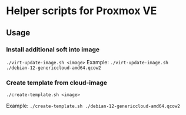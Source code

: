 # Helper scripts for Proxmox VE

## Usage

### Install additional soft into image
`./virt-update-image.sh <image>`
Example: `./virt-update-image.sh ./debian-12-genericcloud-amd64.qcow2`

### Create template from cloud-image
`./create-template.sh <image>`

Example: `./create-template.sh ./debian-12-genericcloud-amd64.qcow2`
